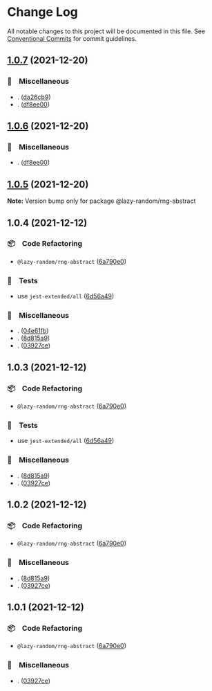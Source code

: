# Change Log

All notable changes to this project will be documented in this file.
See [Conventional Commits](https://conventionalcommits.org) for commit guidelines.

## [1.0.7](https://github.com/bluelovers/ws-random/compare/@lazy-random/rng-abstract@1.0.4...@lazy-random/rng-abstract@1.0.7) (2021-12-20)


### 🔖　Miscellaneous

* . ([da26cb9](https://github.com/bluelovers/ws-random/commit/da26cb9a5e422be346b27b7ff834d2a1a3bbe434))
* . ([df8ee00](https://github.com/bluelovers/ws-random/commit/df8ee0035628a6e2ca218f15429ab85880721f73))





## [1.0.6](https://github.com/bluelovers/ws-random/compare/@lazy-random/rng-abstract@1.0.4...@lazy-random/rng-abstract@1.0.6) (2021-12-20)


### 🔖　Miscellaneous

* . ([df8ee00](https://github.com/bluelovers/ws-random/commit/df8ee0035628a6e2ca218f15429ab85880721f73))





## [1.0.5](https://github.com/bluelovers/ws-random/compare/@lazy-random/rng-abstract@1.0.4...@lazy-random/rng-abstract@1.0.5) (2021-12-20)

**Note:** Version bump only for package @lazy-random/rng-abstract





## 1.0.4 (2021-12-12)


### 📦　Code Refactoring

* `@lazy-random/rng-abstract` ([6a790e0](https://github.com/bluelovers/ws-random/commit/6a790e0ed86172894c7e19aea599c87cf211c422))


### 🚨　Tests

* use `jest-extended/all` ([6d56a49](https://github.com/bluelovers/ws-random/commit/6d56a49e94ec701cd8744632a04871cba4e59ea8))


### 🔖　Miscellaneous

* . ([04e61fb](https://github.com/bluelovers/ws-random/commit/04e61fb160f654f1f2f6efe95f63d900ed2449e3))
* . ([8d815a9](https://github.com/bluelovers/ws-random/commit/8d815a9451f12cabc9b81680e463d429c45f2506))
* . ([03927ce](https://github.com/bluelovers/ws-random/commit/03927ce7eeb7c7480f1ad2a6c2cf92b9c3f7dddd))





## 1.0.3 (2021-12-12)


### 📦　Code Refactoring

* `@lazy-random/rng-abstract` ([6a790e0](https://github.com/bluelovers/ws-random/commit/6a790e0ed86172894c7e19aea599c87cf211c422))


### 🚨　Tests

* use `jest-extended/all` ([6d56a49](https://github.com/bluelovers/ws-random/commit/6d56a49e94ec701cd8744632a04871cba4e59ea8))


### 🔖　Miscellaneous

* . ([8d815a9](https://github.com/bluelovers/ws-random/commit/8d815a9451f12cabc9b81680e463d429c45f2506))
* . ([03927ce](https://github.com/bluelovers/ws-random/commit/03927ce7eeb7c7480f1ad2a6c2cf92b9c3f7dddd))





## 1.0.2 (2021-12-12)


### 📦　Code Refactoring

* `@lazy-random/rng-abstract` ([6a790e0](https://github.com/bluelovers/ws-random/commit/6a790e0ed86172894c7e19aea599c87cf211c422))


### 🔖　Miscellaneous

* . ([8d815a9](https://github.com/bluelovers/ws-random/commit/8d815a9451f12cabc9b81680e463d429c45f2506))
* . ([03927ce](https://github.com/bluelovers/ws-random/commit/03927ce7eeb7c7480f1ad2a6c2cf92b9c3f7dddd))





## 1.0.1 (2021-12-12)


### 📦　Code Refactoring

* `@lazy-random/rng-abstract` ([6a790e0](https://github.com/bluelovers/ws-random/commit/6a790e0ed86172894c7e19aea599c87cf211c422))


### 🔖　Miscellaneous

* . ([03927ce](https://github.com/bluelovers/ws-random/commit/03927ce7eeb7c7480f1ad2a6c2cf92b9c3f7dddd))
